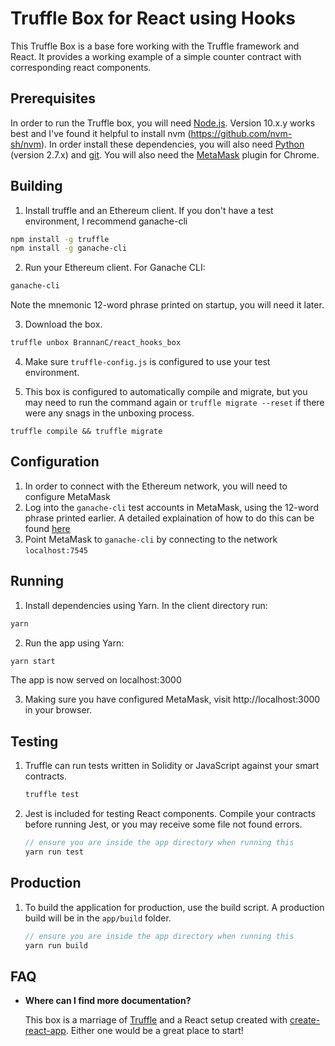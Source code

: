 # Truffle Box for React using Hooks

This Truffle Box is a base fore working with the Truffle framework and React. 
It provides a working example of a simple counter contract with corresponding react components.

## Prerequisites

In order to run the Truffle box, you will need [Node.js](https://nodejs.org). Version 10.x.y works best and 
I've found it helpful to install nvm (https://github.com/nvm-sh/nvm). In order install these dependencies, you will also need [Python](https://www.python.org) (version 2.7.x) and
[git](https://git-scm.com/downloads). You will also need the [MetaMask](https://metamask.io/) plugin for Chrome.

## Building

1. Install truffle and an Ethereum client. If you don't have a test environment, I recommend ganache-cli
  ```bash
  npm install -g truffle
  npm install -g ganache-cli
  ```
2. Run your Ethereum client. For Ganache CLI:
  ```bash
  ganache-cli
  ```
  Note the mnemonic 12-word phrase printed on startup, you will need it later.
  
3. Download the box.
  ```bash
  truffle unbox BrannanC/react_hooks_box
  ```
4. Make sure `truffle-config.js` is configured to use your test environment.

5. This box is configured to automatically compile and migrate, but you may need to run the command again or
 `truffle migrate --reset` if there were any snags in the unboxing process.
```
truffle compile && truffle migrate
```


## Configuration
1. In order to connect with the Ethereum network, you will need to configure MetaMask
2. Log into the `ganache-cli` test accounts in MetaMask, using the 12-word phrase printed earlier. 
A detailed explaination of how to do this can be found [here](https://truffleframework.com/docs/truffle/getting-started/truffle-with-metamask)
3. Point MetaMask to `ganache-cli` by connecting to the network `localhost:7545` 


## Running

1. Install dependencies using Yarn. In the client directory run:
  ```bash
  yarn
  ```
  
2. Run the app using Yarn:
```bash
yarn start
```
The app is now served on localhost:3000

3. Making sure you have configured MetaMask, visit http://localhost:3000 in your browser.

## Testing

1. Truffle can run tests written in Solidity or JavaScript against your smart contracts.
    ```javascript
    truffle test
    ```

2. Jest is included for testing React components. Compile your contracts before running Jest, or you may receive some file not found errors.
    ```javascript
    // ensure you are inside the app directory when running this
    yarn run test
    ```

## Production
1. To build the application for production, use the build script. A production build will be in the `app/build` folder.
    ```javascript
    // ensure you are inside the app directory when running this
    yarn run build
    ```
## FAQ

* __Where can I find more documentation?__

    This box is a marriage of [Truffle](http://truffleframework.com/) and a React setup created with [create-react-app](https://github.com/facebookincubator/create-react-app/blob/master/packages/react-scripts/template/README.md). Either one would be a great place to start!
